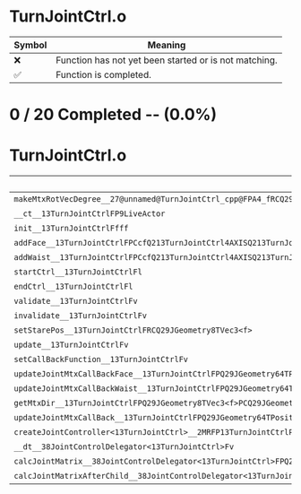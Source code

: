 # TurnJointCtrl.o
| Symbol | Meaning 
| ------------- | ------------- 
| :x: | Function has not yet been started or is not matching. 
| :white_check_mark: | Function is completed. 


# 0 / 20 Completed -- (0.0%)
# TurnJointCtrl.o
| Symbol | Decompiled? |
| ------------- | ------------- |
| `makeMtxRotVecDegree__27@unnamed@TurnJointCtrl_cpp@FPA4_fRCQ29JGeometry8TVec3<f>RCQ29JGeometry8TVec3<f>f` | :x: |
| `__ct__13TurnJointCtrlFP9LiveActor` | :x: |
| `init__13TurnJointCtrlFfff` | :x: |
| `addFace__13TurnJointCtrlFPCcfQ213TurnJointCtrl4AXISQ213TurnJointCtrl4AXISQ213TurnJointCtrl4AXIS` | :x: |
| `addWaist__13TurnJointCtrlFPCcfQ213TurnJointCtrl4AXISQ213TurnJointCtrl4AXISQ213TurnJointCtrl4AXIS` | :x: |
| `startCtrl__13TurnJointCtrlFl` | :x: |
| `endCtrl__13TurnJointCtrlFl` | :x: |
| `validate__13TurnJointCtrlFv` | :x: |
| `invalidate__13TurnJointCtrlFv` | :x: |
| `setStarePos__13TurnJointCtrlFRCQ29JGeometry8TVec3<f>` | :x: |
| `update__13TurnJointCtrlFv` | :x: |
| `setCallBackFunction__13TurnJointCtrlFv` | :x: |
| `updateJointMtxCallBackFace__13TurnJointCtrlFPQ29JGeometry64TPosition3<Q29JGeometry38TMatrix34<Q29JGeometry13SMatrix34C<f>>>RC19JointControllerInfo` | :x: |
| `updateJointMtxCallBackWaist__13TurnJointCtrlFPQ29JGeometry64TPosition3<Q29JGeometry38TMatrix34<Q29JGeometry13SMatrix34C<f>>>RC19JointControllerInfo` | :x: |
| `getMtxDir__13TurnJointCtrlFPQ29JGeometry8TVec3<f>PCQ29JGeometry64TPosition3<Q29JGeometry38TMatrix34<Q29JGeometry13SMatrix34C<f>>>Q213TurnJointCtrl4AXIS` | :x: |
| `updateJointMtxCallBack__13TurnJointCtrlFPQ29JGeometry64TPosition3<Q29JGeometry38TMatrix34<Q29JGeometry13SMatrix34C<f>>>RCQ213TurnJointCtrl4Ctrl` | :x: |
| `createJointController<13TurnJointCtrl>__2MRFP13TurnJointCtrlPC9LiveActorPCcM13TurnJointCtrlFPCvPvPQ29JGeometry64TPosition3<Q29JGeometry38TMatrix34<Q29JGeometry13SMatrix34C<f>>>RC19JointControllerInfo_bM13TurnJointCtrlFPCvPvPQ29JGeometry64TPosition3<Q29JGeometry38TMatrix34<Q29JGeometry13SMatrix34C<f>>>RC19JointControllerInfo_b_P15JointController` | :x: |
| `__dt__38JointControlDelegator<13TurnJointCtrl>Fv` | :x: |
| `calcJointMatrix__38JointControlDelegator<13TurnJointCtrl>FPQ29JGeometry64TPosition3<Q29JGeometry38TMatrix34<Q29JGeometry13SMatrix34C<f>>>RC19JointControllerInfo` | :x: |
| `calcJointMatrixAfterChild__38JointControlDelegator<13TurnJointCtrl>FPQ29JGeometry64TPosition3<Q29JGeometry38TMatrix34<Q29JGeometry13SMatrix34C<f>>>RC19JointControllerInfo` | :x: |
